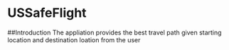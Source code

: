 # USSafeFlight
##Introduction 
The appliation provides the best travel path given starting location and destination loation from the user 
